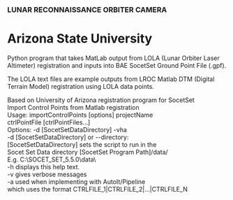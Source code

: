 ### LUNAR RECONNAISSANCE ORBITER CAMERA                                         
# Arizona State University    
Python program that takes MatLab output from LOLA (Lunar Orbiter Laser Altimeter) registration and inputs into BAE SocetSet Ground Point File (.gpf).

The LOLA text files are example outputs from LROC Matlab DTM (Digital Terrain Model) registration using LOLA data points.

Based on University of Arizona registration program for SocetSet            
Import Control Points from Matlab registration                              
Usage: importControlPoints [options] projectName                            
           ctrlPointFile [ctrlPointFiles...]                                 
 Options: -d [SocetSetDataDirectory] -vha                                    
          -d [SocetSetDataDirectory] or --directory:                         
             [SocetSetDataDirectory] sets the script to run in the           
             Socet Set Data directory [SocetSet Program Path]/data/        
             E.g. C:\SOCET_SET_5.5.0\data\                                   
          -h displays this help text.                                        
          -v gives verbose messages                                          
          -a used when implementing with AutoIt/Pipeline                     
             which uses the format CTRLFILE_1|CTRLFILE_2|...|CTRLFILE_N  
